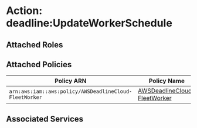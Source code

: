 # Action: deadline:UpdateWorkerSchedule

## Attached Roles

## Attached Policies

| Policy ARN | Policy Name |
|------------|-------------|
| `arn:aws:iam::aws:policy/AWSDeadlineCloud-FleetWorker` | [AWSDeadlineCloud-FleetWorker](../policies.md#awsdeadlinecloud-fleetworker) |

## Associated Services

